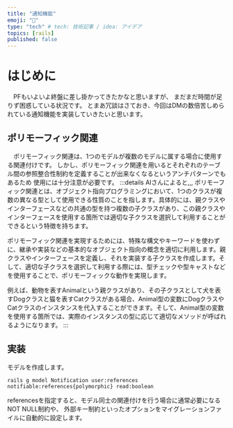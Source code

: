 ```yaml
---
title: "通知機能"
emoji: "🦔"
type: "tech" # tech: 技術記事 / idea: アイデア
topics: [rails]
published: false
---
```


# はじめに
　PFもいよいよ終盤に差し掛かってきたかなと思いますが、
まだまだ時間が足りず困惑している状況です。
とまあ冗談はさておき、今回はDMの数倍苦しめられている通知機能を実装していきたいと思います。

## ポリモーフィック関連
　ポリモーフィック関連は、1つのモデルが複数のモデルに属する場合に使用する関連付けです。
しかし、ポリモーフィック関連を用いるとそれぞれのテーブル間の参照整合性制約を定義することが出来なくなるというアンチパターンでもあるため
使用には十分注意が必要です。
:::details AIさんによると,,,
ポリモーフィック関連とは、オブジェクト指向プログラミングにおいて、1つのクラスが複数の異なる型として使用できる性質のことを指します。具体的には、親クラスやインターフェースなどの共通の型を持つ複数の子クラスがあり、この親クラスやインターフェースを使用する箇所では適切な子クラスを選択して利用することができるという特徴を持ちます。

ポリモーフィック関連を実現するためには、特殊な構文やキーワードを使わずに、継承や実装などの基本的なオブジェクト指向の概念を適切に利用します。親クラスやインターフェースを定義し、それを実装する子クラスを作成します。そして、適切な子クラスを選択して利用する際には、型チェックや型キャストなどを使用することで、ポリモーフィックな動作を実現します。

例えば、動物を表すAnimalという親クラスがあり、その子クラスとして犬を表すDogクラスと猫を表すCatクラスがある場合、Animal型の変数にDogクラスやCatクラスのインスタンスを代入することができます。そして、Animal型の変数を使用する箇所では、実際のインスタンスの型に応じて適切なメソッドが呼ばれるようになります。
:::

## 実装

モデルを作成します。
```
rails g model Notification user:references notifiable:references{polymorphic} read:boolean
```

referencesを指定すると、モデル同士の関連付けを行う場合に通常必要になるNOT NULL制約や、
外部キー制約といったオプションをマイグレーションファイルに自動的に設定します。



